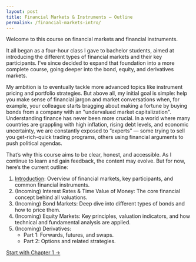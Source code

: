 ```yaml
---
layout: post
title: Financial Markets & Instruments — Outline
permalink: /financial-markets-intro/
---
```



Welcome to this course on financial markets and financial instruments.

It all began as a four-hour class I gave to bachelor students, aimed at introducing the different types of financial markets and their key participants. I’ve since decided to expand that foundation into a more complete course, going deeper into the bond, equity, and derivatives markets.

My ambition is to eventually tackle more advanced topics like instrument pricing and portfolio strategies. But above all, my initial goal is simple: help you make sense of financial jargon and market conversations when, for example, your colleague starts bragging about making a fortune by buying bonds from a company with an "undervalued market capitalization". Understanding finance has never been more crucial. In a world where many countries are grappling with high inflation, rising debt levels, and economic uncertainty, we are constantly exposed to “experts” — some trying to sell you get-rich-quick trading programs, others using financial arguments to push political agendas.

That’s why this course aims to be clear, honest, and accessible. As I continue to learn and gain feedback, the content may evolve. But for now, here’s the current outline:

1) [Introduction](/financial-markets-intro/chapter1-introduction/): Overview of financial markets, key participants, and common financial instruments.
2) (Incoming) Interest Rates & Time Value of Money: The core financial concept behind all valuations.
3) (Incoming) Bond Markets: Deep dive into different types of bonds and how to price them.
4) (Incoming) Equity Markets: Key principles, valuation indicators, and how technical and fundamental analysis are applied.
5) (Incoming) Derivatives:
    - Part 1: Forwards, futures, and swaps.
    - Part 2: Options and related strategies.
  
[Start with Chapter 1 →](/financial-markets-intro/chapter1-introduction/)

